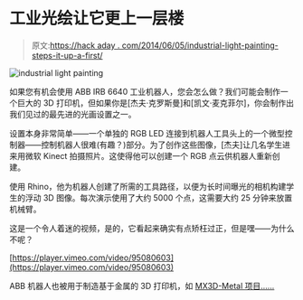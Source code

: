 # 工业光绘让它更上一层楼

> 原文:[https://hack aday . com/2014/06/05/industrial-light-painting-steps-it-up-a-first/](https://hackaday.com/2014/06/05/industrial-light-painting-steps-it-up-a-few/)

![industrial light painting](../Images/dffc3101fb8420ef86e71c5b638de4f5.png)

如果您有机会使用 ABB IRB 6640 工业机器人，您会怎么做？我们可能会制作一个巨大的 3D 打印机，但如果你是[杰夫·克罗斯曼]和[凯文·麦克菲尔]，你会制作出我们见过的最先进的光画设置之一。

设置本身非常简单——一个单独的 RGB LED 连接到机器人工具头上的一个微型控制器——控制机器人很难(有趣？)部分。为了创作这些图像，[杰夫]让几名学生进来用微软 Kinect 拍摄照片。这使得他可以创建一个 RGB 点云供机器人重新创建。

使用 Rhino，他为机器人创建了所需的工具路径，以便为长时间曝光的相机构建学生的浮动 3D 图像。每次演示使用了大约 5000 个点，这需要大约 25 分钟来放置机械臂。

这是一个令人着迷的视频，是的，它看起来确实有点矫枉过正，但是嘿——为什么不呢？

[https://player.vimeo.com/video/95080603](https://player.vimeo.com/video/95080603)

ABB 机器人也被用于制造基于金属的 3D 打印机，如 [MX3D-Metal 项目……](http://hackaday.com/2014/02/24/3d-printing-metal-structures-with-a-6-axis-robot/)